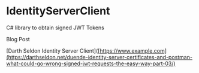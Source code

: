 # IdentityServerClient
C# library to obtain signed JWT Tokens

Blog Post

[Darth Seldon Identity Server Client]([https://www.example.com](https://darthseldon.net/duende-identity-server-certificates-and-postman-what-could-go-wrong-signed-jwt-requests-the-easy-way-part-03/)


